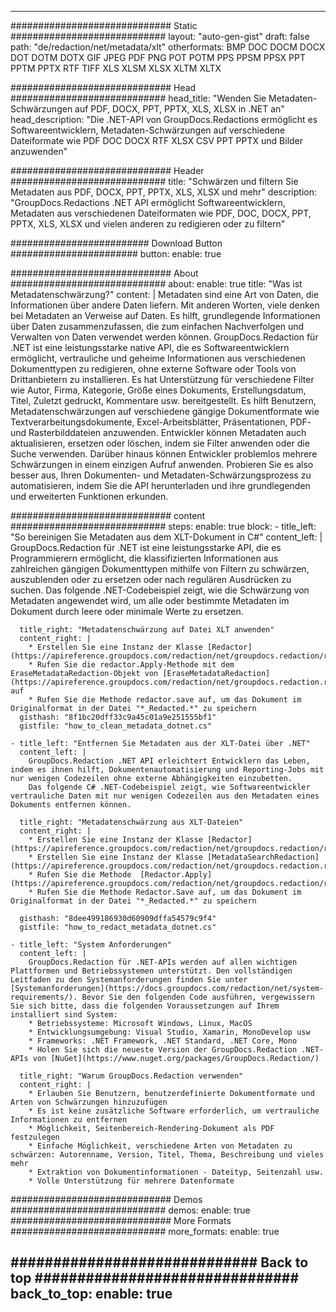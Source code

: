 
---
############################# Static ############################
layout: "auto-gen-gist" 
draft: false
path: "de/redaction/net/metadata/xlt"
otherformats: BMP DOC DOCM DOCX DOT DOTM DOTX GIF JPEG PDF PNG POT POTM PPS PPSM PPSX PPT PPTM PPTX RTF TIFF XLS XLSM XLSX XLTM XLTX  

############################# Head ############################
head_title: "Wenden Sie Metadaten-Schwärzungen auf PDF, DOCX, PPT, PPTX, XLS, XLSX in .NET an"
head_description: "Die .NET-API von GroupDocs.Redactions ermöglicht es Softwareentwicklern, Metadaten-Schwärzungen auf verschiedene Dateiformate wie PDF DOC DOCX RTF XLSX CSV PPT PPTX und Bilder anzuwenden"

############################# Header ############################
title: "Schwärzen und filtern Sie Metadaten aus PDF, DOCX, PPT, PPTX, XLS, XLSX und mehr"
description: "GroupDocs.Redactions .NET API ermöglicht Softwareentwicklern, Metadaten aus verschiedenen Dateiformaten wie PDF, DOC, DOCX, PPT, PPTX, XLS, XLSX und vielen anderen zu redigieren oder zu filtern"

######################### Download Button #######################
button:
    enable: true

############################# About ############################
about:
    enable: true
    title: "Was ist Metadatenschwärzung?"
    content: |
        Metadaten sind eine Art von Daten, die Informationen über andere Daten liefern. Mit anderen Worten, viele denken bei Metadaten an Verweise auf Daten. Es hilft, grundlegende Informationen über Daten zusammenzufassen, die zum einfachen Nachverfolgen und Verwalten von Daten verwendet werden können. GroupDocs.Redaction für .NET ist eine leistungsstarke native API, die es Softwareentwicklern ermöglicht, vertrauliche und geheime Informationen aus verschiedenen Dokumenttypen zu redigieren, ohne externe Software oder Tools von Drittanbietern zu installieren. Es hat Unterstützung für verschiedene Filter wie Autor, Firma, Kategorie, Größe eines Dokuments, Erstellungsdatum, Titel, Zuletzt gedruckt, Kommentare usw. bereitgestellt. Es hilft Benutzern, Metadatenschwärzungen auf verschiedene gängige Dokumentformate wie Textverarbeitungsdokumente, Excel-Arbeitsblätter, Präsentationen, PDF- und Rasterbilddateien anzuwenden. Entwickler können Metadaten auch aktualisieren, ersetzen oder löschen, indem sie Filter anwenden oder die Suche verwenden. Darüber hinaus können Entwickler problemlos mehrere Schwärzungen in einem einzigen Aufruf anwenden. Probieren Sie es also besser aus, Ihren Dokumenten- und Metadaten-Schwärzungsprozess zu automatisieren, indem Sie die API herunterladen und ihre grundlegenden und erweiterten Funktionen erkunden.

############################# content ############################
steps:
    enable: true
    block:
    - title_left: "So bereinigen Sie Metadaten aus dem XLT-Dokument in C#"
      content_left: |
        GroupDocs.Redaction für .NET ist eine leistungsstarke API, die es Programmierern ermöglicht, die klassifizierten Informationen aus zahlreichen gängigen Dokumenttypen mithilfe von Filtern zu schwärzen, auszublenden oder zu ersetzen oder nach regulären Ausdrücken zu suchen.
        Das folgende .NET-Codebeispiel zeigt, wie die Schwärzung von Metadaten angewendet wird, um alle oder bestimmte Metadaten im Dokument durch leere oder minimale Werte zu ersetzen.

      title_right: "Metadatenschwärzung auf Datei XLT anwenden"
      content_right: |
        * Erstellen Sie eine Instanz der Klasse [Redactor](https://apireference.groupdocs.com/redaction/net/groupdocs.redaction/redactor).
        * Rufen Sie die redactor.Apply-Methode mit dem EraseMetadataRedaction-Objekt von [EraseMetadataRedaction](https://apireference.groupdocs.com/redaction/net/groupdocs.redaction.redactions/erasemetadataredaction) auf
        * Rufen Sie die Methode redactor.save auf, um das Dokument im Originalformat in der Datei "*_Redacted.*" zu speichern        
      gisthash: "8f1bc20dff33c9a45c01a9e251555bf1"
      gistfile: "how_to_clean_metadata_dotnet.cs"

    - title_left: "Entfernen Sie Metadaten aus der XLT-Datei über .NET"
      content_left: |
        GroupDocs.Redaction .NET API erleichtert Entwicklern das Leben, indem es ihnen hilft, Dokumentenautomatisierung und Reporting-Jobs mit nur wenigen Codezeilen ohne externe Abhängigkeiten einzubetten.
        Das folgende C# .NET-Codebeispiel zeigt, wie Softwareentwickler vertrauliche Daten mit nur wenigen Codezeilen aus den Metadaten eines Dokuments entfernen können.
        
      title_right: "Metadatenschwärzung aus XLT-Dateien"
      content_right: |
        * Erstellen Sie eine Instanz der Klasse [Redactor](https://apireference.groupdocs.com/redaction/net/groupdocs.redaction/redactor).
        * Erstellen Sie eine Instanz der Klasse [MetadataSearchRedaction](https://apireference.groupdocs.com/redaction/net/groupdocs.redaction.redactions/metadatasearchredaction)
        * Rufen Sie die Methode  [Redactor.Apply](https://apireference.groupdocs.com/redaction/net/groupdocs.redaction/redactor/methods/apply/index) 
        * Rufen Sie die Methode Redactor.Save auf, um das Dokument im Originalformat in der Datei "*_Redacted.*" zu speichern
        
      gisthash: "8dee499186930d60909dffa54579c9f4"
      gistfile: "how_to_redact_metadata_dotnet.cs"

    - title_left: "System Anforderungen"
      content_left: |
        GroupDocs.Redaction für .NET-APIs werden auf allen wichtigen Plattformen und Betriebssystemen unterstützt. Den vollständigen Leitfaden zu den Systemanforderungen finden Sie unter [Systemanforderungen](https://docs.groupdocs.com/redaction/net/system-requirements/). Bevor Sie den folgenden Code ausführen, vergewissern Sie sich bitte, dass die folgenden Voraussetzungen auf Ihrem installiert sind System:
        * Betriebssysteme: Microsoft Windows, Linux, MacOS
        * Entwicklungsumgebung: Visual Studio, Xamarin, MonoDevelop usw
        * Frameworks: .NET Framework, .NET Standard, .NET Core, Mono
        * Holen Sie sich die neueste Version der GroupDocs.Redaction .NET-APIs von [NuGet](https://www.nuget.org/packages/GroupDocs.Redaction/)
        
      title_right: "Warum GroupDocs.Redaction verwenden"
      content_right: |
        * Erlauben Sie Benutzern, benutzerdefinierte Dokumentformate und Arten von Schwärzungen hinzuzufügen
        * Es ist keine zusätzliche Software erforderlich, um vertrauliche Informationen zu entfernen
        * Möglichkeit, Seitenbereich-Rendering-Dokument als PDF festzulegen
        * Einfache Möglichkeit, verschiedene Arten von Metadaten zu schwärzen: Autorenname, Version, Titel, Thema, Beschreibung und vieles mehr
        * Extraktion von Dokumentinformationen - Dateityp, Seitenzahl usw.
        * Volle Unterstützung für mehrere Datenformate

############################# Demos ############################
demos:
    enable: true
############################# More Formats ############################
more_formats:
    enable: true

############################# Back to top ###############################
back_to_top:
    enable: true
---